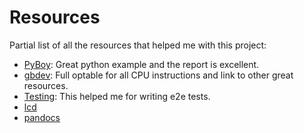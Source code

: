 # Resources
Partial list of all the resources that helped me with this project:

- [PyBoy](https://github.com/Baekalfen/PyBoy): Great python example and the report is excellent.
- [gbdev](https://gbdev.io/gb-opcodes/optables/): Full optable for all CPU instructions and link to other great resources.
- [Testing](https://emudev.de/gameboy-emulator/testing-our-cpu/): This helped me for writing e2e tests. 
- [lcd](https://hacktix.github.io/GBEDG/ppu/)
- [pandocs](https://gbdev.io/pandocs)